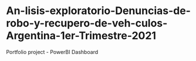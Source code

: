 # An-lisis-exploratorio-Denuncias-de-robo-y-recupero-de-veh-culos-Argentina-1er-Trimestre-2021
Portfolio project - PowerBI Dashboard
